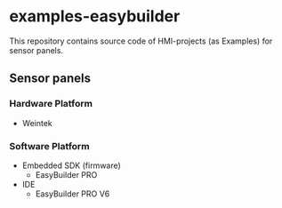 # examples-easybuilder

This repository contains source code of HMI-projects (as Examples) for sensor panels.


## Sensor panels

### Hardware Platform

- Weintek

### Software Platform

- Embedded SDK (firmware)
  - EasyBuilder PRO
- IDE
  - EasyBuilder PRO V6
